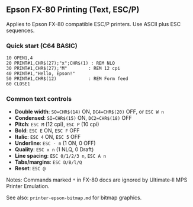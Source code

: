 ## Epson FX-80 Printing (Text, ESC/P)

Applies to Epson FX-80 compatible ESC/P printers. Use ASCII plus ESC sequences.

### Quick start (C64 BASIC)

```basic
10 OPEN1,4
20 PRINT#1,CHR$(27);"x";CHR$(1) : REM NLQ
30 PRINT#1,CHR$(27);"M"        : REM 12 cpi
40 PRINT#1,"Hello, Epson!"
50 PRINT#1,CHR$(12)            : REM Form feed
60 CLOSE1
```

### Common text controls

- **Double width**: `SO=CHR$(14)` ON, `DC4=CHR$(20)` OFF, or `ESC W n`
- **Condensed**: `SI=CHR$(15)` ON, `DC2=CHR$(18)` OFF
- **Pitch**: `ESC M` (12 cpi), `ESC P` (10 cpi)
- **Bold**: `ESC E` ON, `ESC F` OFF
- **Italic**: `ESC 4` ON, `ESC 5` OFF
- **Underline**: `ESC - n` (1 ON, 0 OFF)
- **Quality**: `ESC x n` (1 NLQ, 0 Draft)
- **Line spacing**: `ESC 0/1/2/3 n`, `ESC A n`
- **Tabs/margins**: `ESC D/B/l/Q`
- **Reset**: `ESC @`

Notes: Commands marked `*` in FX-80 docs are ignored by Ultimate‑II MPS Printer Emulation.

See also: `printer-epson-bitmap.md` for bitmap graphics.
